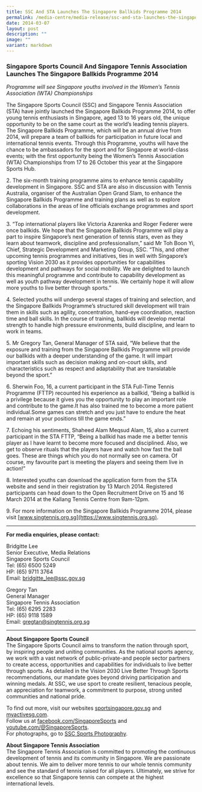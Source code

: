 ```yaml
---
title: SSC And STA Launches The Singapore Ballkids Programme 2014
permalink: /media-centre/media-release/ssc-and-sta-launches-the-singapore-ballkids-programme-2014/
date: 2014-03-07
layout: post
description: ""
image: ""
variant: markdown
---
```

### **Singapore Sports Council And Singapore Tennis Association Launches The Singapore Ballkids Programme 2014**

_Programme will see Singapore youths involved in the Women’s Tennis Association (WTA) Championships_

The Singapore Sports Council (SSC) and Singapore Tennis Association (STA) have jointly launched the Singapore Ballkids Programme 2014, to offer young tennis enthusiasts in Singapore, aged 13 to 16 years old, the unique opportunity to be on the same court as the world’s leading tennis players. The Singapore Ballkids Programme, which will be an annual drive from 2014, will prepare a team of ballkids for participation in future local and international tennis events. Through this Programme, youths will have the chance to be ambassadors for the sport and for Singapore at world-class events; with the first opportunity being the Women’s Tennis Association (WTA) Championships from 17 to 26 October this year at the Singapore Sports Hub.

2\. The six-month training programme aims to enhance tennis capability development in Singapore. SSC and STA are also in discussion with Tennis Australia, organiser of the Australian Open Grand Slam, to enhance the Singapore Ballkids Programme and training plans as well as to explore collaborations in the areas of line officials exchange programmes and sport development.

3\. “Top international players like Victoria Azarenka and Roger Federer were once ballkids. We hope that the Singapore Ballkids Programme will play a part to inspire Singapore’s next generation of tennis stars, even as they learn about teamwork, discipline and professionalism,” said Mr Toh Boon Yi, Chief, Strategic Development and Marketing Group, SSC. “This, and other upcoming tennis programmes and initiatives, ties in well with Singapore’s sporting Vision 2030 as it provides opportunities for capabilities development and pathways for social mobility. We are delighted to launch this meaningful programme and contribute to capability development as well as youth pathway development in tennis. We certainly hope it will allow more youths to live better through sports.”

4\. Selected youths will undergo several stages of training and selection, and the Singapore Ballkids Programme’s structured skill development will train them in skills such as agility, concentration, hand-eye coordination, reaction time and ball skills. In the course of training, ballkids will develop mental strength to handle high pressure environments, build discipline, and learn to work in teams.

5\. Mr Gregory Tan, General Manager of STA said, “We believe that the exposure and training from the Singapore Ballkids Programme will provide our ballkids with a deeper understanding of the game. It will impart important skills such as decision making and on-court skills, and characteristics such as respect and adaptability that are translatable beyond the sport.”

6\. Sherwin Foo, 16, a current participant in the STA Full-Time Tennis Programme (FTTP) recounted his experience as a ballkid, “Being a ballkid is a privilege because it gives you the opportunity to play an important role and contribute to the game.It has also trained me to become a more patient individual.Some games can stretch and you just have to endure the heat and remain at your positions till the game ends.”

7\. Echoing his sentiments, Shaheed Alam Meqsud Alam, 15, also a current participant in the STA FTTP, “Being a ballkid has made me a better tennis player as I have learnt to become more focused and disciplined. Also, we get to observe rituals that the players have and watch how fast the ball goes. These are things which you do not normally see on camera. Of course, my favourite part is meeting the players and seeing them live in action!”

8\. Interested youths can download the application form from the STA website and send in their registration by 13 March 2014. Registered participants can head down to the Open Recruitment Drive on 15 and 16 March 2014 at the Kallang Tennis Centre from 9am-12pm.

9\. For more information on the Singapore Ballkids Programme 2014, please visit [www.singtennis.org.sg](https://www.singtennis.org.sg).

---

**For media enquiries, please contact:**
<br>

Bridgitte Lee<br>
Senior Executive, Media Relations<br>
Singapore Sports Council<br>
Tel: (65) 6500 5249<br>
HP: (65) 9711 3764<br>
Email: [bridgitte_lee@ssc.gov.sg](mailto:bridgitte_lee@ssc.gov.sg)

Gregory Tan<br>
General Manager<br>
Singapore Tennis Association<br>
Tel: (65) 6295 2283<br>
HP: (65) 9118 1589<br>
Email: [gregtan@singtennis.org.sg](mailto:gregtan@singtennis.org.sg)

---

**About Singapore Sports Council**<br>
The Singapore Sports Council aims to transform the nation through sport, by inspiring people and uniting communities. As the national sports agency, we work with a vast network of public-private-and people sector partners to create access, opportunities and capabilities for individuals to live better through sports. As detailed in the Vision 2030 Live Better Through Sports recommendations, our mandate goes beyond driving participation and winning medals. At SSC, we use sport to create resilient, tenacious people, an appreciation for teamwork, a commitment to purpose, strong united communities and national pride.

To find out more, visit our websites [sportsingapore.gov.sg](http://www.sportsingapore.gov.sg/) and [myactivesg.com](http://www.myactivesg.com/).<br>Follow us at [facebook.com/SingaporeSports](http://www.facebook.com/SingaporeSports) and [youtube.com/@SingaporeSports](https://www.youtube.com/@SingaporeSports).<br>For photographs, go to [SSC Sports Photography](http://www.flickr.com/ssc-sportsphotography).

**About Singapore Tennis Association**<br>
The Singapore Tennis Association is committed to promoting the continuous development of tennis and its community in Singapore. We are passionate about tennis. We aim to deliver more tennis to our whole tennis community and see the standard of tennis raised for all players. Ultimately, we strive for excellence so that Singapore tennis can compete at the highest international levels.